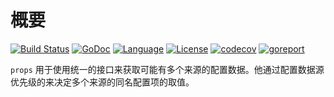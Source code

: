 # 概要

[![Build Status](https://travis-ci.org/tinyhubs/props.svg?branch=master)](https://travis-ci.org/tinyhubs/props)
[![GoDoc](https://godoc.org/github.com/tinyhubs/props?status.svg)](https://godoc.org/github.com/tinyhubs/props)
[![Language](https://img.shields.io/badge/language-go-lightgrey.svg)](https://github.com/tinyhubs/props)
[![License](https://img.shields.io/badge/license-New%20BSD-yellow.svg?style=flat)](LICENSE)
[![codecov](https://codecov.io/gh/tinyhubs/props/branch/master/graph/badge.svg)](https://codecov.io/gh/tinyhubs/props)
[![goreport](https://www.goreportcard.com/badge/github.com/tinyhubs/props)](https://www.goreportcard.com/report/github.com/tinyhubs/props)

`props` 用于使用统一的接口来获取可能有多个来源的配置数据。他通过配置数据源优先级的来决定多个来源的同名配置项的取值。



